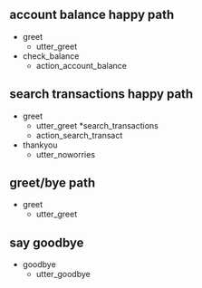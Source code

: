 ## account balance happy path
* greet
  - utter_greet
* check_balance
  - action_account_balance

## search transactions happy path
* greet
  - utter_greet
*search_transactions
  - action_search_transact
* thankyou
  - utter_noworries

## greet/bye path
* greet
  - utter_greet

## say goodbye
* goodbye
  - utter_goodbye
